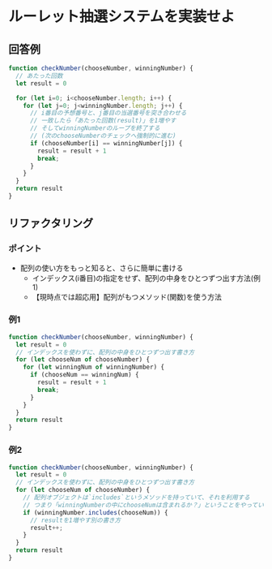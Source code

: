 # ルーレット抽選システムを実装せよ

## 回答例

```javascript
function checkNumber(chooseNumber, winningNumber) {
  // あたった回数
  let result = 0

  for (let i=0; i<chooseNumber.length; i++) {
    for (let j=0; j<winningNumber.length; j++) {
      // i番目の予想番号と、j番目の当選番号を突き合わせる
      // 一致したら「あたった回数(result)」を1増やす
      // そしてwinningNumberのループを終了する
      // (次のchooseNumberのチェックへ強制的に進む)
      if (chooseNumber[i] == winningNumber[j]) {
        result = result + 1
        break;
      }
    }
  }
  return result
}
```


## リファクタリング

### ポイント

* 配列の使い方をもっと知ると、さらに簡単に書ける
  * インデックス(i番目)の指定をせず、配列の中身をひとつずつ出す方法(例1)
  * 【現時点では超応用】配列がもつメソッド(関数)を使う方法

### 例1

```javascript
function checkNumber(chooseNumber, winningNumber) {
  let result = 0
  // インデックスを使わずに、配列の中身をひとつずつ出す書き方
  for (let chooseNum of chooseNumber) {
    for (let winningNum of winningNumber) {
      if (chooseNum == winningNum) {
        result = result + 1
        break;
      }
    }
  }
  return result
}
```

### 例2

```javascript
function checkNumber(chooseNumber, winningNumber) {
  let result = 0
  // インデックスを使わずに、配列の中身をひとつずつ出す書き方
  for (let chooseNum of chooseNumber) {
    // 配列オブジェクトは`includes`というメソッドを持っていて、それを利用する
    // つまり「winningNumberの中にchooseNumは含まれるか？」ということをやっている
    if (winningNumber.includes(chooseNum)) {
      // resultを1増やす別の書き方
      result++;
    }
  }
  return result
}
```
